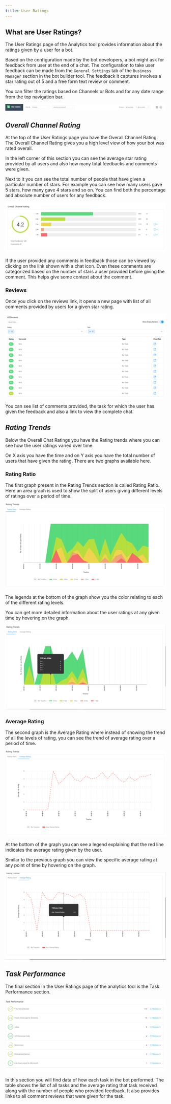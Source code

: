 ```yaml
---
title: User Ratings
---
```


## What are User Ratings?
The User Ratings page of the Analytics tool provides information about the ratings given by a user for a bot. 

Based on the configuration made by the bot developers, a bot might ask for feedback from user at the end of a chat. The configuration to take user feedback can be made from the `General Settings` tab of the `Business Manager` section in the bot builder tool. The feedback it captures involves a star rating out of 5 and a free form text review or comment. 

You can filter the ratings based on Channels or Bots and for any date range from the top navigation bar.

![filters](assets/user-ratings-navigation.png)

## ***Overall Channel Rating***
At the top of the User Ratings page you have the Overall Channel Rating. The Overall Channel Rating gives you a high level view of how your bot was rated overall.

In the left corner of this section you can see the average star rating provided by all users and also how many total feedbacks and comments were given.

Next to it you can see the total number of people that have given a particular number of stars. For example you can see how many users gave 5 stars, how many gave 4 stars and so on. You can find both the percentage and absolute number of users for any feedback. 

![Overall Channel Rating](assets/user-ratings-overall-ratings.png)

If the user provided any comments in feedback those can be viewed by clicking on the link shown with a chat icon. Even these comments are categorized based on the number of stars a user provided before giving the comment. This helps give some context about the comment.

### Reviews
Once you click on the reviews link, it opens a new page with list of all comments provided by users for a given star rating.

![Reviews Page](assets/user-ratings-reviews.png)

You can see list of comments provided, the task for which the user has given the feedback and also a link to view the complete chat.

## ***Rating Trends***
Below the Overall Chat Ratings you have the Rating trends where you can see how the user ratings varied over time.

On X axis you have the time and on Y axis you have the total number of users that have given the rating. There are two graphs available here.

### Rating Ratio
The first graph present in the Rating Trends section is called Rating Ratio. Here an area graph is used to show the split of users giving different levels of ratings over a period of time.

![Rating Ratio](assets/user-ratings-rating-ratio.png)

The legends at the bottom of the graph show you the color relating to each of the different rating levels.

You can get more detailed information about the user ratings at any given time by hovering on the graph.

![Rating Ratio Hover](assets/user-ratings-ratio-hover.png)

### Average Rating
The second graph is the Average Rating where instead of showing the trend of all the levels of rating, you can see the trend of average rating over a period of time.

![Average Rating](assets/user-ratings-average-ratings.png)

At the bottom of the graph you can see a legend explaining that the red line indicates the average rating given by the user.

Similar to the previous graph you can view the specific average rating at any point of time by hovering on the graph.

![Average Rating Hover](assets/user-ratings-average-hover.png)

## ***Task Performance***
The final section in the User Ratings page of the analytics tool is the Task Performance section. 

![Task Performance](assets/user-ratings-task-performance.png)

In this section you will find data of how each task in the bot performed. The table shows the list of all tasks and the average rating that task received along with the number of people who provided feedback. It also provides links to all comment reviews that were given for the task.